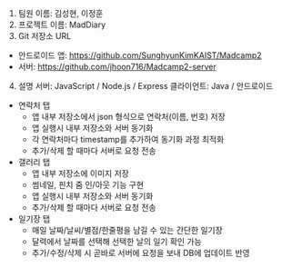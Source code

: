 1. 팀원 이름: 김성현, 이정훈
2. 프로젝트 이름: MadDiary
3. Git 저장소 URL
- 안드로이드 앱: https://github.com/SunghyunKimKAIST/Madcamp2
- 서버: https://github.com/jhoon716/Madcamp2-server

4. 설명
서버: JavaScript / Node.js / Express
클라이언트: Java / 안드로이드

- 연락처 탭
    - 앱 내부 저장소에서 json 형식으로 연락처(이름, 번호) 저장
    - 앱 실행시 내부 저장소와 서버 동기화
    - 각 연락처마다 timestamp를 추가하여 동기화 과정 최적화
    - 추가/삭제 할 때마다 서버로 요청 전송
- 갤러리 탭
    - 앱 내부 저장소에 이미지 저장
    - 썸네일, 핀치 줌 인/아웃 기능 구현
    - 앱 실행시 내부 저장소와 서버 동기화
    - 추가/삭제 할 때마다 서버로 요청 전송
- 일기장 탭
    - 매일 날짜/날씨/별점/한줄평을 남길 수 있는 간단한 일기장
    - 달력에서 날짜를 선택해 선택한 날의 일기 확인 가능
    - 추가/수정/삭제 시 곧바로 서버에 요청을 보내 DB에 업데이트 반영